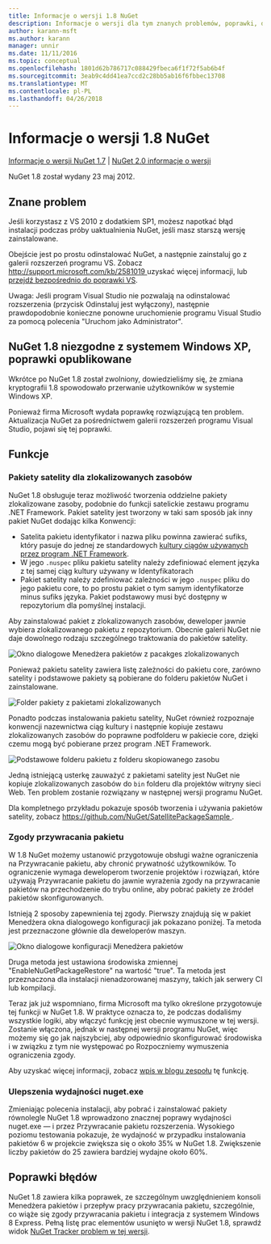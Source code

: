 ```yaml
---
title: Informacje o wersji 1.8 NuGet
description: Informacje o wersji dla tym znanych problemów, poprawki, dodatkowe funkcje i dcr 1.8 NuGet.
author: karann-msft
ms.author: karann
manager: unnir
ms.date: 11/11/2016
ms.topic: conceptual
ms.openlocfilehash: 1801d62b786717c088429fbeca6f1f72f5ab6b4f
ms.sourcegitcommit: 3eab9c4dd41ea7ccd2c28bb5ab16f6fbbec13708
ms.translationtype: MT
ms.contentlocale: pl-PL
ms.lasthandoff: 04/26/2018
---
```

# <a name="nuget-18-release-notes"></a>Informacje o wersji 1.8 NuGet

[Informacje o wersji NuGet 1.7](../release-notes/nuget-1.7.md) | [NuGet 2.0 informacje o wersji](../release-notes/nuget-2.0.md)

NuGet 1.8 został wydany 23 maj 2012.

## <a name="known-installation-issue"></a>Znane problem
Jeśli korzystasz z VS 2010 z dodatkiem SP1, możesz napotkać błąd instalacji podczas próby uaktualnienia NuGet, jeśli masz starszą wersję zainstalowane.

Obejście jest po prostu odinstalować NuGet, a następnie zainstaluj go z galerii rozszerzeń programu VS.  Zobacz [ http://support.microsoft.com/kb/2581019 ](http://support.microsoft.com/kb/2581019) uzyskać więcej informacji, lub [przejdź bezpośrednio do poprawki VS](http://bit.ly/vsixcertfix).

Uwaga: Jeśli program Visual Studio nie pozwalają na odinstalować rozszerzenia (przycisk Odinstaluj jest wyłączony), następnie prawdopodobnie konieczne ponowne uruchomienie programu Visual Studio za pomocą polecenia "Uruchom jako Administrator".

## <a name="nuget-18-incompatible-with-windows-xp-hotfix-published"></a>NuGet 1.8 niezgodne z systemem Windows XP, poprawki opublikowane

Wkrótce po NuGet 1.8 został zwolniony, dowiedzieliśmy się, że zmiana kryptografii 1.8 spowodowało przerwanie użytkowników w systemie Windows XP.

Ponieważ firma Microsoft wydała poprawkę rozwiązującą ten problem.  Aktualizacja NuGet za pośrednictwem galerii rozszerzeń programu Visual Studio, pojawi się tej poprawki.

## <a name="features"></a>Funkcje

### <a name="satellite-packages-for-localized-resources"></a>Pakiety satelity dla zlokalizowanych zasobów
NuGet 1.8 obsługuje teraz możliwość tworzenia oddzielne pakiety zlokalizowane zasoby, podobnie do funkcji satelickie zestawu programu .NET Framework.  Pakiet satelity jest tworzony w taki sam sposób jak inny pakiet NuGet dodając kilka Konwencji:

* Satelita pakietu identyfikator i nazwa pliku powinna zawierać sufiks, który pasuje do jednej ze standardowych [kultury ciągów używanych przez program .NET Framework](http://msdn.microsoft.com/goglobal/bb896001.aspx).
* W jego `.nuspec` pliku pakietu satelity należy zdefiniować element języka z tej samej ciąg kultury używany w Identyfikatorach
* Pakiet satelity należy zdefiniować zależności w jego `.nuspec` pliku do jego pakietu core, to po prostu pakiet o tym samym identyfikatorze minus sufiks języka.  Pakiet podstawowy musi być dostępny w repozytorium dla pomyślnej instalacji.

Aby zainstalować pakiet z zlokalizowanych zasobów, deweloper jawnie wybiera zlokalizowanego pakietu z repozytorium. Obecnie galerii NuGet nie daje dowolnego rodzaju szczególnego traktowania do pakietów satelity.

![Okno dialogowe Menedżera pakietów z pacakges zlokalizowanych](./media/dlg-w-loc-packs.png)

Ponieważ pakietu satelity zawiera listę zależności do pakietu core, zarówno satelity i podstawowe pakiety są pobierane do folderu pakietów NuGet i zainstalowane.

![Folder pakiety z pakietami zlokalizowanych](./media/fldr-loc-packs.png)

Ponadto podczas instalowania pakietu satelity, NuGet również rozpoznaje konwencji nazewnictwa ciąg kultury i następnie kopiuje zestawu zlokalizowanych zasobów do poprawne podfolderu w pakiecie core, dzięki czemu mogą być pobierane przez program .NET Framework.

![Podstawowe folderu pakietu z folderu skopiowanego zasobu](./media/fldr-copied-loc.png)

Jedną istniejącą usterkę zauważyć z pakietami satelity jest NuGet nie kopiuje zlokalizowanych zasobów do `bin` folderu dla projektów witryny sieci Web.  Ten problem zostanie rozwiązany w następnej wersji programu NuGet.

Dla kompletnego przykładu pokazuje sposób tworzenia i używania pakietów satelity, zobacz [ https://github.com/NuGet/SatellitePackageSample ](https://github.com/NuGet/SatellitePackageSample).

### <a name="package-restore-consent"></a>Zgody przywracania pakietu
W 1.8 NuGet możemy ustanowić przygotowuje obsługi ważne ograniczenia na Przywracanie pakietu, aby chronić prywatność użytkowników. To ograniczenie wymaga deweloperom tworzenie projektów i rozwiązań, które używają Przywracanie pakietu do jawnie wyrażenia zgody na przywracanie pakietów na przechodzenie do trybu online, aby pobrać pakiety ze źródeł pakietów skonfigurowanych.

Istnieją 2 sposoby zapewnienia tej zgody. Pierwszy znajdują się w pakiet Menedżera okna dialogowego konfiguracji jak pokazano poniżej.  Ta metoda jest przeznaczone głównie dla deweloperów maszyn.

![Okno dialogowe konfiguracji Menedżera pakietów](./media/pr-consent-configdlg.png)

Druga metoda jest ustawiona środowiska zmiennej "EnableNuGetPackageRestore" na wartość "true".  Ta metoda jest przeznaczona dla instalacji nienadzorowanej maszyny, takich jak serwery CI lub kompilacji.

Teraz jak już wspomniano, firma Microsoft ma tylko określone przygotowuje tej funkcji w NuGet 1.8.  W praktyce oznacza to, że podczas dodaliśmy wszystkie logiki, aby włączyć funkcję jest obecnie wymuszone w tej wersji. Zostanie włączona, jednak w następnej wersji programu NuGet, więc możemy się go jak najszybciej, aby odpowiednio skonfigurować środowiska i w związku z tym nie występować po Rozpoczniemy wymuszenia ograniczenia zgody.

Aby uzyskać więcej informacji, zobacz [wpis w blogu zespołu](http://blog.nuget.org/20120518/package-restore-and-consent.html) tę funkcję.

### <a name="nugetexe-performance-improvements"></a>Ulepszenia wydajności nuget.exe
Zmieniając polecenia instalacji, aby pobrać i zainstalować pakiety równolegle NuGet 1.8 wprowadzono znacznej poprawy wydajności nuget.exe — i przez Przywracanie pakietu rozszerzenia.  Wysokiego poziomu testowania pokazuje, że wydajność w przypadku instalowania pakietów 6 w projekcie zwiększa się o około 35% w NuGet 1.8.  Zwiększenie liczby pakietów do 25 zawiera bardziej wydajne około 60%.

## <a name="bug-fixes"></a>Poprawki błędów
NuGet 1.8 zawiera kilka poprawek, ze szczególnym uwzględnieniem konsoli Menedżera pakietów i przepływ pracy przywracania pakietu, szczególnie, co wiąże się zgody przywracania pakietu i integracja z systemem Windows 8 Express.
Pełną listę prac elementów usunięto w wersji NuGet 1.8, sprawdź widok [NuGet Tracker problem w tej wersji](http://nuget.codeplex.com/workitem/list/advanced?keyword=&status=Closed&type=All&priority=All&release=NuGet%201.8&assignedTo=All&component=All&sortField=Votes&sortDirection=Descending&page=0).
